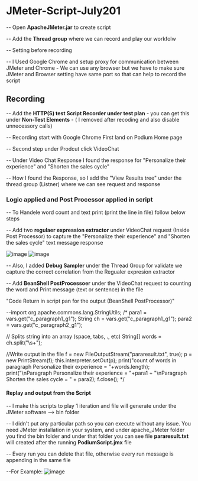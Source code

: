 # JMeter-Script-July201

-- Open **ApacheJMeter.jar** to create script

-- Add the **Thread group** where we can record and play our workfolw

-- Setting before recording

-- I Used Google Chrome and setup proxy for communication between JMeter and Chrome - We can use any browser but we have to make sure JMeter and Browser setting have same port so that can help to record the script

## Recording

-- Add the **HTTP(S) test Script Recorder under test plan** - you can get this under **Non-Test Elements** - ( I removed after recoding and also disable unnecessory calls)

-- Recording start with Google Chrome First land on Podium Home page

-- Second step under Prodcut click VideoChat

-- Under Video Chat Response I found the response for "Personalize their experience" and "Shorten the sales cycle"

-- How I found the Response, so I add the "View Results tree" under the thread group (Listner) where we can see request and response 

### Logic applied and Post Processor applied in script

-- To Handele word count and text print (print the line in file) follow below steps

-- Add two **regulaer expression extractor** under VideoChat request (Inside Post Processor) to capture the "Personalize their experience" and "Shorten the sales cycle" text message response 
 
 ![image](https://user-images.githubusercontent.com/88197312/127676305-fe727edf-3f28-4b31-8384-05d4164ce2ef.png)
 ![image](https://user-images.githubusercontent.com/88197312/127676455-a9d2dd3d-c979-49f8-936d-da4b5a2c3370.png)

-- Also, I added **Debug Sampler** under the Thread Group for validate we capture the correct correlation from the Regualer expresion extractor

-- Add **BeanShell PostProcessoer** under the VideoChat request to counting the word and Print message (text or sentence) in the file

"Code Return in script pan for the output (BeanShell PostProcessor)"

--import org.apache.commons.lang.StringUtils;
/*
para1 = vars.get("c_paragraph1_g1");
String ch = vars.get("c_paragraph1_g1");
para2 = vars.get("c_paragraph2_g1");

// Splits string into an array (space, tabs, ., etc)
  String[] words = ch.split("\\s+");
  
//Write output in the file
f = new FileOutputStream("pararesult.txt", true);
p = new PrintStream(f); 
this.interpreter.setOut(p); 
print("count of words in paragraph Personalize their experience = "+words.length);
print("\nParagraph Personalize their experience = "+para1 + "\nParagraph Shorten the sales cycle = " + para2);
f.close();
*/

#### Replay and output from the Script

-- I make this scripts to play 1 iteration and file will generate under the JMeter software --> bin folder

-- I didn't put any particular path so you can execute without any issue. You need JMeter installation in your system, and under apache_JMeter folder you find the bin folder and under that folder you can see file **pararesult.txt** will created after the running **PodiumScript.jmx** file

-- Every run you can delete that file, otherwise every run message is appending in the same file 

--For Example:
![image](https://user-images.githubusercontent.com/88197312/127678208-a3eca992-b330-4722-9614-0fb42f07efca.png)






